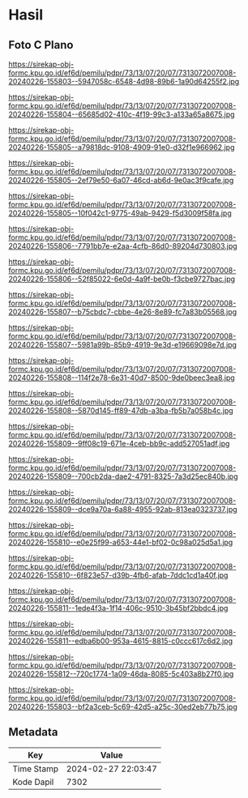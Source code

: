 # Hasil

## Foto C Plano

https://sirekap-obj-formc.kpu.go.id/ef6d/pemilu/pdpr/73/13/07/20/07/7313072007008-20240226-155803--5947058c-6548-4d98-89b6-1a90d64255f2.jpg

https://sirekap-obj-formc.kpu.go.id/ef6d/pemilu/pdpr/73/13/07/20/07/7313072007008-20240226-155804--65685d02-410c-4f19-99c3-a133a65a8675.jpg

https://sirekap-obj-formc.kpu.go.id/ef6d/pemilu/pdpr/73/13/07/20/07/7313072007008-20240226-155805--a79818dc-9108-4909-91e0-d32f1e966962.jpg

https://sirekap-obj-formc.kpu.go.id/ef6d/pemilu/pdpr/73/13/07/20/07/7313072007008-20240226-155805--2ef79e50-6a07-46cd-ab6d-9e0ac3f9cafe.jpg

https://sirekap-obj-formc.kpu.go.id/ef6d/pemilu/pdpr/73/13/07/20/07/7313072007008-20240226-155805--10f042c1-9775-49ab-9429-f5d3009f58fa.jpg

https://sirekap-obj-formc.kpu.go.id/ef6d/pemilu/pdpr/73/13/07/20/07/7313072007008-20240226-155806--7791bb7e-e2aa-4cfb-86d0-89204d730803.jpg

https://sirekap-obj-formc.kpu.go.id/ef6d/pemilu/pdpr/73/13/07/20/07/7313072007008-20240226-155806--52f85022-6e0d-4a9f-be0b-f3cbe9727bac.jpg

https://sirekap-obj-formc.kpu.go.id/ef6d/pemilu/pdpr/73/13/07/20/07/7313072007008-20240226-155807--b75cbdc7-cbbe-4e26-8e89-fc7a83b05568.jpg

https://sirekap-obj-formc.kpu.go.id/ef6d/pemilu/pdpr/73/13/07/20/07/7313072007008-20240226-155807--5981a99b-85b9-4919-9e3d-e19669098e7d.jpg

https://sirekap-obj-formc.kpu.go.id/ef6d/pemilu/pdpr/73/13/07/20/07/7313072007008-20240226-155808--114f2e78-6e31-40d7-8500-9de0beec3ea8.jpg

https://sirekap-obj-formc.kpu.go.id/ef6d/pemilu/pdpr/73/13/07/20/07/7313072007008-20240226-155808--5870d145-ff89-47db-a3ba-fb5b7a058b4c.jpg

https://sirekap-obj-formc.kpu.go.id/ef6d/pemilu/pdpr/73/13/07/20/07/7313072007008-20240226-155809--9ff08c19-671e-4ceb-bb9c-add527051adf.jpg

https://sirekap-obj-formc.kpu.go.id/ef6d/pemilu/pdpr/73/13/07/20/07/7313072007008-20240226-155809--700cb2da-dae2-4791-8325-7a3d25ec840b.jpg

https://sirekap-obj-formc.kpu.go.id/ef6d/pemilu/pdpr/73/13/07/20/07/7313072007008-20240226-155809--dce9a70a-6a88-4955-92ab-813ea0323737.jpg

https://sirekap-obj-formc.kpu.go.id/ef6d/pemilu/pdpr/73/13/07/20/07/7313072007008-20240226-155810--e0e25f99-a653-44e1-bf02-0c98a025d5a1.jpg

https://sirekap-obj-formc.kpu.go.id/ef6d/pemilu/pdpr/73/13/07/20/07/7313072007008-20240226-155810--6f823e57-d39b-4fb6-afab-7ddc1cd1a40f.jpg

https://sirekap-obj-formc.kpu.go.id/ef6d/pemilu/pdpr/73/13/07/20/07/7313072007008-20240226-155811--1ede4f3a-1f14-406c-9510-3b45bf2bbdc4.jpg

https://sirekap-obj-formc.kpu.go.id/ef6d/pemilu/pdpr/73/13/07/20/07/7313072007008-20240226-155811--edba6b00-953a-4615-8815-c0ccc617c6d2.jpg

https://sirekap-obj-formc.kpu.go.id/ef6d/pemilu/pdpr/73/13/07/20/07/7313072007008-20240226-155812--720c1774-1a09-46da-8085-5c403a8b27f0.jpg

https://sirekap-obj-formc.kpu.go.id/ef6d/pemilu/pdpr/73/13/07/20/07/7313072007008-20240226-155803--bf2a3ceb-5c69-42d5-a25c-30ed2eb77b75.jpg


## Metadata

| Key        | Value               |
| ---------- | ------------------- |
| Time Stamp | 2024-02-27 22:03:47 |
| Kode Dapil | 7302                |



